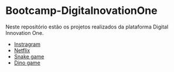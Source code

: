 # Bootcamp-DigitalnovationOne

Neste repositório estão os projetos realizados da plataforma Digital Innovation One.

- [Instragram](https://github.com/Isadora96/Bootcamp-DigitalnovationOne/tree/main/Instagram)
- [Netflix](https://github.com/Isadora96/Bootcamp-DigitalnovationOne/tree/main/NETFLIX)
- [Snake game](https://github.com/Isadora96/Bootcamp-DigitalnovationOne/tree/main/snake-the-game-master)
- [Dino game](https://github.com/Isadora96/Bootcamp-DigitalnovationOne/tree/main/dio-dino-game)

